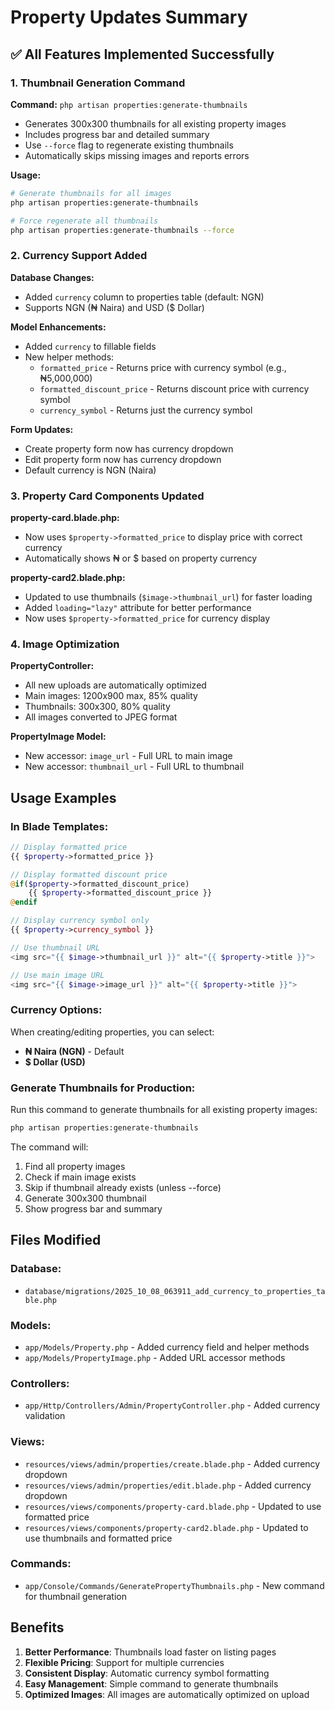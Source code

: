 # Property Updates Summary

## ✅ All Features Implemented Successfully

### 1. Thumbnail Generation Command
**Command:** `php artisan properties:generate-thumbnails`

- Generates 300x300 thumbnails for all existing property images
- Includes progress bar and detailed summary
- Use `--force` flag to regenerate existing thumbnails
- Automatically skips missing images and reports errors

**Usage:**
```bash
# Generate thumbnails for all images
php artisan properties:generate-thumbnails

# Force regenerate all thumbnails
php artisan properties:generate-thumbnails --force
```

### 2. Currency Support Added

**Database Changes:**
- Added `currency` column to properties table (default: NGN)
- Supports NGN (₦ Naira) and USD ($ Dollar)

**Model Enhancements:**
- Added `currency` to fillable fields
- New helper methods:
  - `formatted_price` - Returns price with currency symbol (e.g., ₦5,000,000)
  - `formatted_discount_price` - Returns discount price with currency symbol
  - `currency_symbol` - Returns just the currency symbol

**Form Updates:**
- Create property form now has currency dropdown
- Edit property form now has currency dropdown
- Default currency is NGN (Naira)

### 3. Property Card Components Updated

**property-card.blade.php:**
- Now uses `$property->formatted_price` to display price with correct currency
- Automatically shows ₦ or $ based on property currency

**property-card2.blade.php:**
- Updated to use thumbnails (`$image->thumbnail_url`) for faster loading
- Added `loading="lazy"` attribute for better performance
- Now uses `$property->formatted_price` for currency display

### 4. Image Optimization

**PropertyController:**
- All new uploads are automatically optimized
- Main images: 1200x900 max, 85% quality
- Thumbnails: 300x300, 80% quality
- All images converted to JPEG format

**PropertyImage Model:**
- New accessor: `image_url` - Full URL to main image
- New accessor: `thumbnail_url` - Full URL to thumbnail

## Usage Examples

### In Blade Templates:

```php
// Display formatted price
{{ $property->formatted_price }}

// Display formatted discount price
@if($property->formatted_discount_price)
    {{ $property->formatted_discount_price }}
@endif

// Display currency symbol only
{{ $property->currency_symbol }}

// Use thumbnail URL
<img src="{{ $image->thumbnail_url }}" alt="{{ $property->title }}">

// Use main image URL
<img src="{{ $image->image_url }}" alt="{{ $property->title }}">
```

### Currency Options:

When creating/editing properties, you can select:
- **₦ Naira (NGN)** - Default
- **$ Dollar (USD)**

### Generate Thumbnails for Production:

Run this command to generate thumbnails for all existing property images:

```bash
php artisan properties:generate-thumbnails
```

The command will:
1. Find all property images
2. Check if main image exists
3. Skip if thumbnail already exists (unless --force)
4. Generate 300x300 thumbnail
5. Show progress bar and summary

## Files Modified

### Database:
- `database/migrations/2025_10_08_063911_add_currency_to_properties_table.php`

### Models:
- `app/Models/Property.php` - Added currency field and helper methods
- `app/Models/PropertyImage.php` - Added URL accessor methods

### Controllers:
- `app/Http/Controllers/Admin/PropertyController.php` - Added currency validation

### Views:
- `resources/views/admin/properties/create.blade.php` - Added currency dropdown
- `resources/views/admin/properties/edit.blade.php` - Added currency dropdown
- `resources/views/components/property-card.blade.php` - Updated to use formatted price
- `resources/views/components/property-card2.blade.php` - Updated to use thumbnails and formatted price

### Commands:
- `app/Console/Commands/GeneratePropertyThumbnails.php` - New command for thumbnail generation

## Benefits

1. **Better Performance**: Thumbnails load faster on listing pages
2. **Flexible Pricing**: Support for multiple currencies
3. **Consistent Display**: Automatic currency symbol formatting
4. **Easy Management**: Simple command to generate thumbnails
5. **Optimized Images**: All images are automatically optimized on upload
